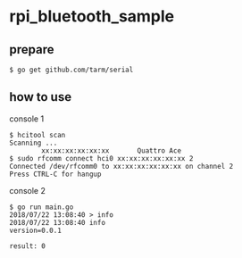 # rpi_bluetooth_sample

## prepare

```
$ go get github.com/tarm/serial
```

## how to use

console 1

```
$ hcitool scan
Scanning ...
        xx:xx:xx:xx:xx:xx       Quattro Ace
$ sudo rfcomm connect hci0 xx:xx:xx:xx:xx:xx 2
Connected /dev/rfcomm0 to xx:xx:xx:xx:xx:xx on channel 2
Press CTRL-C for hangup
```

console 2

```
$ go run main.go
2018/07/22 13:08:40 > info
2018/07/22 13:08:40 info
version=0.0.1

result: 0
```